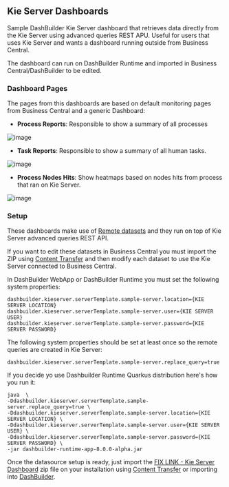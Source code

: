 
Kie Server Dashboards
--

Sample DashBuilder Kie Server dashboard that retrieves data directly from the Kie Server using advanced queries REST APU. Useful for users that uses Kie Server and wants a dashboard running outside from Business Central.

The dashboard can run on DashBuilder Runtime and imported in Business Central/DashBuilder to be edited.

### Dashboard Pages

The pages from this dashboards are based on default monitoring pages from Business Central and a generic Dashboard:

* **Process Reports**: Responsible to show a summary of all processes

![image](https://user-images.githubusercontent.com/359820/128437522-b093c433-556d-4741-90a7-0519965ff94c.png)

* **Task Reports**: Responsible to show a summary of all human tasks.

![image](https://user-images.githubusercontent.com/359820/128437449-bf9b85ce-1d8f-4f4c-856e-634f4fdbf394.png)

* **Process Nodes Hits**: Show heatmaps based on nodes hits from process that ran on Kie Server.

![image](https://user-images.githubusercontent.com/359820/128956001-91f5075e-c6ca-4df4-a91b-b72c4c510bb3.png)


### Setup

These dashboards make use of [Remote datasets](https://blog.kie.org/2021/08/add-data-from-kie-execution-server-for-authoring-dashboards.html) and they run on top of Kie Server advanced queries REST API.

If you want to edit these datasets in Business Central you must import the ZIP using [Content Transfer](https://access.redhat.com/documentation/en-us/red_hat_process_automation_manager/7.5/html/configuring_business_central_settings_and_properties/exporting-importing-dashbuilder-data-proc-configuring-central) and then modify each dataset to use the Kie Server connected to Business Central.

In DashBuilder WebApp or DashBuilder Runtime you must set the following system properties:

```
dashbuilder.kieserver.serverTemplate.sample-server.location={KIE SERVER LOCATION}
dashbuilder.kieserver.serverTemplate.sample-server.user={KIE SERVER USER}
dashbuilder.kieserver.serverTemplate.sample-server.password={KIE SERVER PASSWORD}
```

The following system properties should be set at least once so the remote queries are created in Kie Server:

```
dashbuilder.kieserver.serverTemplate.sample-server.replace_query=true
```

If you decide yo use Dashbuilder Runtime Quarkus distribution here's how you run it:

```
java  \
-Ddashbuilder.kieserver.serverTemplate.sample-server.replace_query=true \
-Ddashbuilder.kieserver.serverTemplate.sample-server.location={KIE SERVER LOCATION} \
-Ddashbuilder.kieserver.serverTemplate.sample-server.user={KIE SERVER USER} \
-Ddashbuilder.kieserver.serverTemplate.sample-server.password={KIE SERVER PASSWORD} \
-jar dashbuilder-runtime-app-8.0.0-alpha.jar
```

Once the datasource setup is ready, just import the [FIX LINK - Kie Server Dashboard](https://github.com/jesuino/dashbuilder-dashboards/blob/main/jBPM%20DB%20Dashboard/jbpm_reports.zip) zip file on your installation using [Content Transfer](https://access.redhat.com/documentation/en-us/red_hat_process_automation_manager/7.5/html/configuring_business_central_settings_and_properties/exporting-importing-dashbuilder-data-proc-configuring-central) or importing into [DashBuilder](https://blog.kie.org/2020/09/introducing-dashbuilder-runtime.html).

